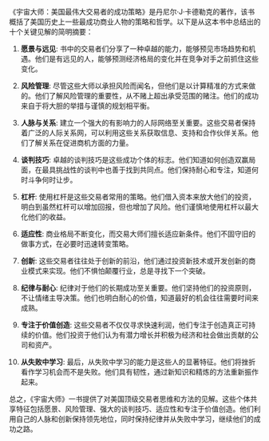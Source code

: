 《宇宙大师：美国最伟大交易者的成功策略》是丹尼尔·J·卡德勒克的著作，该书概括了美国历史上一些最成功商业人物的策略和哲学。以下是从这本书中总结出的十个关键见解的简明摘要：

1. **愿景与远见**: 书中的交易者们分享了一种卓越的能力，能够预见市场趋势和机遇。他们是有远见的人，能够预测经济格局的变化并在竞争对手之前抓住这些变化。

2. **风险管理**: 尽管这些大师以承担风险而闻名，但他们是以计算精准的方式来做的。他们了解风险管理的重要性，从不赌上超出承受范围的赌注。他们的成功来自于将大胆的举措与谨慎的规划相平衡。

3. **人脉与关系**: 建立一个强大的有影响力的人际网络至关重要。这些交易者保持着广泛的人际关系网，可以利用这些关系获取信息、支持和合作伙伴关系。他们了解关系在促进商机方面的力量。

4. **谈判技巧**: 卓越的谈判技巧是这些成功个体的标志。他们知道如何创造双赢局面，在最具挑战性的谈判中也善于找到共同点。他们保持耐心和专注，知道何时斗争何时让步。

5. **杠杆**: 使用杠杆是这些交易者常用的策略。他们借入资本来放大他们的投资，明白到虽然杠杆可以增加回报，但也增加了风险。他们谨慎地使用杠杆以最大化他们的收益。

6. **适应性**: 商业格局不断变化，而交易大师们擅长适应新条件。他们不固守旧的做事方式，在必要时迅速转变策略。

7. **创新**: 这些交易者往往处于创新的前沿，他们通过投资新技术或开发创新的商业模式来实现。他们不惧怕颠覆行业，总是寻找下一个突破。

8. **纪律与耐心**: 纪律对于他们的长期成功至关重要。他们坚持他们的投资原则，不让情绪主导决策。他们也明白耐心的价值，知道最好的机会往往需要时间来成熟。

9. **专注于价值创造**: 这些交易者不仅仅寻求快速利润，他们专注于创造真正可持续的价值。他们投资于他们认为有潜力增长并积极为经济和社会做出贡献的公司和资产。

10. **从失败中学习**: 最后，从失败中学习的能力是这些人的显著特征。他们将挫折看作学习机会而不是失败。他们具有韧性，通过新知识和精炼的方法重新振作起来。

总之，《宇宙大师》一书提供了对美国顶级交易者思维和方法的见解。这些个体共享特征包括愿景、风险管理、强大的谈判技巧、适应性和专注于价值创造。他们利用自己的人脉和创新保持领先地位，同时保持纪律并从失败中学习，继续他们的成功之路。